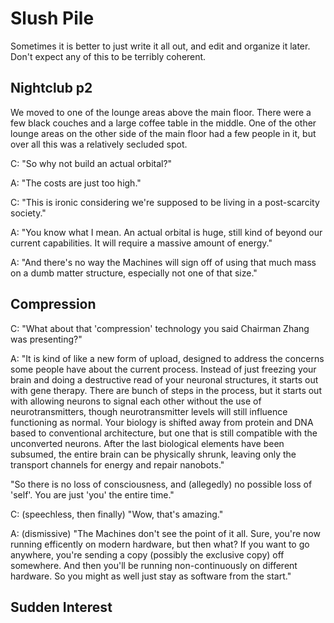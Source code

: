 
Slush Pile
==========

Sometimes it is better to just write it all out, and edit and organize
it later.  Don't expect any of this to be terribly coherent.

Nightclub p2
-------------

We moved to one of the lounge areas above the main floor.  There were
a few black couches and a large coffee table in the middle.  One of
the other lounge areas on the other side of the main floor had a few
people in it, but over all this was a relatively secluded spot.


C: "So why not build an actual orbital?"

A: "The costs are just too high."

C: "This is ironic considering we're supposed to be living in a
post-scarcity society."

A: "You know what I mean.  An actual orbital is huge, still kind of
beyond our current capabilities.  It will require a massive amount of
energy."

A: "And there's no way the Machines will sign off of using that much
mass on a dumb matter structure, especially not one of that size."

Compression
-----------

C: "What about that 'compression' technology you said Chairman Zhang
was presenting?"

A: "It is kind of like a new form of upload, designed to address the
concerns some people have about the current process.  Instead of just
freezing your brain and doing a destructive read of your neuronal
structures, it starts out with gene therapy.  There are bunch of steps
in the process, but it starts out with allowing neurons to signal each
other without the use of neurotransmitters, though neurotransmitter
levels will still influence functioning as normal.  Your biology is
shifted away from protein and DNA based to conventional architecture,
but one that is still compatible with the unconverted neurons.  After
the last biological elements have been subsumed, the entire brain can
be physically shrunk, leaving only the transport channels for energy
and repair nanobots."

"So there is no loss of consciousness, and (allegedly) no possible
loss of 'self'.  You are just 'you' the entire time."

C: (speechless, then finally) "Wow, that's amazing."

A: (dismissive) "The Machines don't see the point of it all.  Sure,
you're now running efficently on modern hardware, but then what?  If
you want to go anywhere, you're sending a copy (possibly the exclusive
copy) off somewhere.  And then you'll be running non-continuously on
different hardware.  So you might as well just stay as software from
the start."


Sudden Interest
---------------


